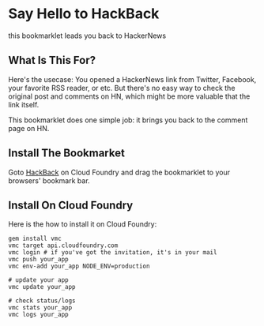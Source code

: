 Say Hello to HackBack
===
this bookmarklet leads you back to HackerNews

What Is This For?
---
Here's the usecase: You opened a HackerNews link from Twitter, Facebook, your favorite RSS reader, or etc. But there's no easy way to check the original post and comments on HN, which might be more valuable that the link itself.

This bookmarklet does one simple job: it brings you back to the comment page on HN.

Install The Bookmarket
---
Goto [HackBack](http://hackback.cloudfoundry.com) on Cloud Foundry and drag the bookmarklet to your browsers' bookmark bar.

Install On Cloud Foundry
---
Here is the how to install it on Cloud Foundry:

    gem install vmc
    vmc target api.cloudfoundry.com
    vmc login # if you've got the invitation, it's in your mail
    vmc push your_app
    vmc env-add your_app NODE_ENV=production

    # update your app
    vmc update your_app

    # check status/logs
    vmc stats your_app
    vmc logs your_app
